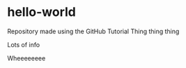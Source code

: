 # hello-world
Repository made using the GitHub Tutorial
Thing thing thing

Lots of info

Wheeeeeeee
